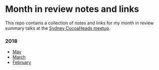 # Month in review notes and links
This repo contains a collection of notes and links for my month in review summary talks at the [Sydney CocoaHeads meetup](https://www.meetup.com/en-AU/sydneycocoaheads/).

### 2018
* [May](/2018/05/2018-05.md)
* [March](2018/03/2018-03.md)
* [February](2018/02/2018-02.md)
